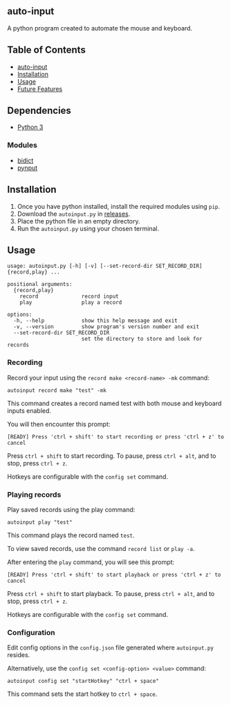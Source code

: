 ## auto-input
A python program created to automate the mouse and keyboard.

## Table of Contents
- [auto-input](#auto-input)
- [Installation](#installation)
- [Usage](#usage)
- [Future Features](#future-features)

## Dependencies
- [Python 3](https://www.python.org/downloads/)
### Modules
- [bidict](https://pypi.org/project/bidict/)
- [pynput](https://pypi.org/project/pynput/)

## Installation
1. Once you have python installed, install the required modules using `pip`.
2. Download the `autoinput.py` in [releases](https://github.com/Scrappyz/auto-input/releases).
3. Place the python file in an empty directory.
4. Run the `autoinput.py` using your chosen terminal.

## Usage
```
usage: autoinput.py [-h] [-v] [--set-record-dir SET_RECORD_DIR] {record,play} ...

positional arguments:
  {record,play}
    record              record input
    play                play a record

options:
  -h, --help            show this help message and exit
  -v, --version         show program's version number and exit
  --set-record-dir SET_RECORD_DIR
                        set the directory to store and look for records
```

### Recording
Record your input using the `record make <record-name> -mk` command:
```
autoinput record make "test" -mk
```
This command creates a record named test with both mouse and keyboard inputs enabled.

You will then encounter this prompt:
```
[READY] Press 'ctrl + shift' to start recording or press 'ctrl + z' to cancel
```
Press `ctrl + shift` to start recording. To pause, press `ctrl + alt`, and to stop, press `ctrl + z`.

Hotkeys are configurable with the `config set` command.

### Playing records
Play saved records using the play <record-name> command:
```
autoinput play "test"
```
This command plays the record named `test`.

To view saved records, use the command `record list` or `play -a`.

After entering the `play` command, you will see this prompt:
```
[READY] Press 'ctrl + shift' to start playback or press 'ctrl + z' to cancel
```
Press `ctrl + shift` to start playback. To pause, press `ctrl + alt`, and to stop, press `ctrl + z`.

Hotkeys are configurable with the `config set` command.

### Configuration
Edit config options in the `config.json` file generated where `autoinput.py` resides.

Alternatively, use the `config set <config-option> <value>` command:
```
autoinput config set "startHotkey" "ctrl + space"
``` 
This command sets the start hotkey to `ctrl + space`.